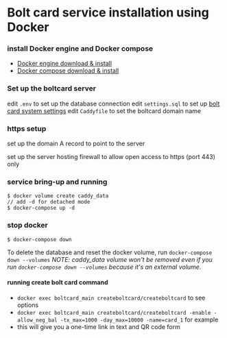 # Bolt card service installation using Docker

### install Docker engine and Docker compose

- [Docker engine download &
   install](https://docs.docker.com/engine/install/)
- [Docker compose download &
   install](https://docs.docker.com/compose/install/)

### Set up the boltcard server
edit `.env` to set up the database connection
edit `settings.sql` to set up [bolt card system settings](SETTINGS.md)
edit `Caddyfile` to set the boltcard domain name

### https setup

set up the domain A record to point to the server

set up the server hosting firewall to allow open access to https (port 443) only


### service bring-up and running
```
$ docker volume create caddy_data
// add -d for detached mode
$ docker-compose up -d
```

### stop docker
```
$ docker-compose down
```
To delete the database and reset the docker volume, run `docker-compose down --volumes`
*NOTE:  caddy_data volume won't be removed even if you run `docker-compose down --volumes` because it's an external volume.*  


#### running create bolt card command
-  `docker exec boltcard_main createboltcard/createboltcard`  to see options
-  `docker exec boltcard_main createboltcard/createboltcard -enable -allow_neg_bal -tx_max=1000 -day_max=10000 -name=card_1`  for example
-  this will give you a one-time link in text and QR code form
